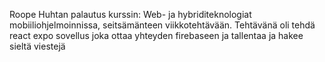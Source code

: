 Roope Huhtan  palautus kurssin: Web- ja hybriditeknologiat mobiiliohjelmoinnissa, seitsämänteen viikkotehtävään.
Tehtävänä oli tehdä react expo sovellus joka ottaa yhteyden firebaseen ja tallentaa ja hakee sieltä viestejä
